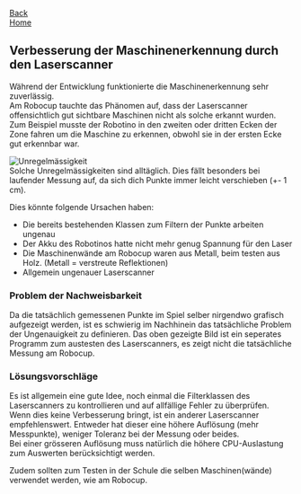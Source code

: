 [Back](VerbesserungsvorschlaegeMFT)  
[Home](home)  
## Verbesserung der Maschinenerkennung durch den Laserscanner

Während der Entwicklung funktionierte die Maschinenerkennung sehr zuverlässig.  
Am Robocup tauchte das Phänomen auf, dass der Laserscanner offensichtlich gut sichtbare Maschinen nicht als solche erkannt wurden.
Zum Beispiel musste der Robotino in den zweiten oder dritten Ecken der Zone fahren um die Maschine zu erkennen, obwohl sie in der ersten Ecke gut erkennbar war.  

![Unregelmässigkeit](https://gitlab.com/solidus/hefei/uploads/df8fd4338994055c5ac48a2811c451ba/Unregelmässigkeit.JPG)  
Solche Unregelmässigkeiten sind alltäglich. Dies fällt besonders bei laufender Messung auf, da sich dich Punkte immer leicht verschieben (+- 1 cm).  
  
  
Dies könnte folgende Ursachen haben:  
- Die bereits bestehenden Klassen zum Filtern der Punkte arbeiten ungenau
- Der Akku des Robotinos hatte nicht mehr genug Spannung für den Laser
- Die Maschinenwände am Robocup waren aus Metall, beim testen aus Holz. (Metall = verstreute Reflektionen)
- Allgemein ungenauer Laserscanner  

### Problem der Nachweisbarkeit

Da die tatsächlich gemessenen Punkte im Spiel selber nirgendwo grafisch aufgezeigt werden, ist es schwierig im Nachhinein das tatsächliche Problem der Ungenauigkeit zu definieren. Das oben gezeigte Bild ist ein seperates Programm zum austesten des Laserscanners, es zeigt nicht die tatsächliche Messung am Robocup.

### Lösungsvorschläge

Es ist allgemein eine gute Idee, noch einmal die Filterklassen des Laserscanners zu kontrollieren und auf allfällige Fehler zu überprüfen. Wenn dies keine Verbesserung bringt, ist ein anderer Laserscanner empfehlenswert. Entweder hat dieser eine höhere Auflösung (mehr Messpunkte), weniger Toleranz bei der Messung oder beides.  
Bei einer grösseren Auflösung muss natürlich die höhere CPU-Auslastung zum Auswerten berücksichtigt werden.  
  
Zudem sollten zum Testen in der Schule die selben Maschinen(wände) verwendet werden, wie am Robocup.
